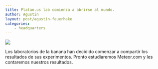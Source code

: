 ```yaml
---
title: Platan.us lab comienza a abrirse al mundo.
author: Agustin
layout: post/agustin-feuerhake
categories:
    - headquarters
---
```


![][1]

Los laboratorios de la banana han decidido comenzar a compartir los resultados de sus experimentos. Pronto estudiaremos Meteor.com y les contaremos nuestros resultados.

[1]: http://4.bp.blogspot.com/-2iHtlAu67RI/T5BSuM59-AI/AAAAAAAACBM/fC6QTA2URGo/s1258/2012-04-15_18-30-26_505.jpg
